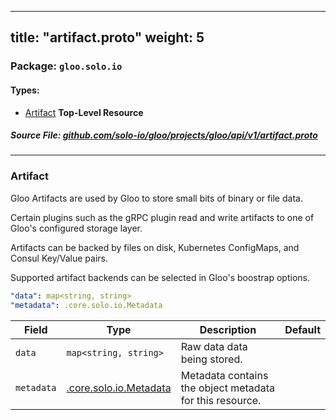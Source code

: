 
---
title: "artifact.proto"
weight: 5
---

<!-- Code generated by solo-kit. DO NOT EDIT. -->


### Package: `gloo.solo.io` 
#### Types:


- [Artifact](#artifact) **Top-Level Resource**
  



##### Source File: [github.com/solo-io/gloo/projects/gloo/api/v1/artifact.proto](https://github.com/solo-io/gloo/blob/master/projects/gloo/api/v1/artifact.proto)





---
### Artifact

 

Gloo Artifacts are used by Gloo to store small bits of binary or file data.

Certain plugins such as the gRPC plugin read and write artifacts to one of Gloo's configured
storage layer.

Artifacts can be backed by files on disk, Kubernetes ConfigMaps, and Consul Key/Value pairs.

Supported artifact backends can be selected in Gloo's boostrap options.

```yaml
"data": map<string, string>
"metadata": .core.solo.io.Metadata

```

| Field | Type | Description | Default |
| ----- | ---- | ----------- |----------- | 
| `data` | `map<string, string>` | Raw data data being stored. |  |
| `metadata` | [.core.solo.io.Metadata](../../../../../../solo-kit/api/v1/metadata.proto.sk/#metadata) | Metadata contains the object metadata for this resource. |  |





<!-- Start of HubSpot Embed Code -->
<script type="text/javascript" id="hs-script-loader" async defer src="//js.hs-scripts.com/5130874.js"></script>
<!-- End of HubSpot Embed Code -->
